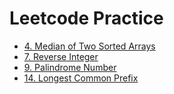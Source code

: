 # Leetcode Practice
- [4. Median of Two Sorted Arrays](4_Median_of_Two_Sorted_Arrays.md)
- [7. Reverse Integer](7_Reverse_Integer.md)
- [9. Palindrome Number](9_Palindrome_Number.md)
- [14. Longest Common Prefix](14_Longest_Common_Prefix.md)

